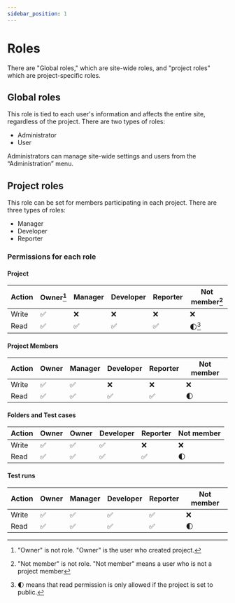 ```yaml
---
sidebar_position: 1
---
```


# Roles

There are "Global roles," which are site-wide roles, and "project roles" which are project-specific roles.

## Global roles

This role is tied to each user's information and affects the entire site, regardless of the project.
There are two types of roles:

- Administrator
- User

Administrators can manage site-wide settings and users from the “Administration” menu.

## Project roles

This role can be set for members participating in each project.
There are three types of roles:

- Manager
- Developer
- Reporter

### Permissions for each role

#### Project

| Action | Owner[^1] | Manager | Developer | Reporter | Not member[^2] |
| ------ | --------- | ------- | --------- | -------- | -------------- |
| Write  | ✅        | ❌      | ❌        | ❌       | ❌             |
| Read   | ✅        | ✅      | ✅        | ✅       | 🌓[^3]         |

#### Project Members

| Action | Owner | Manager | Developer | Reporter | Not member |
| ------ | ----- | ------- | --------- | -------- | ---------- |
| Write  | ✅    | ✅      | ❌        | ❌       | ❌         |
| Read   | ✅    | ✅      | ✅        | ✅       | 🌓         |

#### Folders and Test cases

| Action | Owner | Owner | Developer | Reporter | Not member |
| ------ | ----- | ----- | --------- | -------- | ---------- |
| Write  | ✅    | ✅    | ✅        | ❌       | ❌         |
| Read   | ✅    | ✅    | ✅        | ✅       | 🌓         |

#### Test runs

| Action | Owner | Manager | Developer | Reporter | Not member |
| ------ | ----- | ------- | --------- | -------- | ---------- |
| Write  | ✅    | ✅      | ✅        | ✅       | ❌         |
| Read   | ✅    | ✅      | ✅        | ✅       | 🌓         |

[^1]: "Owner" is not role. "Owner" is the user who created project.
[^2]: "Not member" is not role. "Not member" means a user who is not a project member
[^3]: 🌓 means that read permission is only allowed if the project is set to public.
